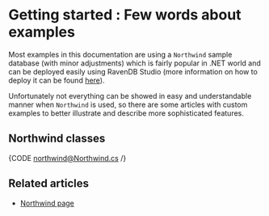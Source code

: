 # Getting started : Few words about examples

Most examples in this documentation are using a `Northwind` sample database (with minor adjustments) which is fairly popular in .NET world and can be deployed easily using RavenDB Studio (more information on how to deploy it can be found [here]()).

Unfortunately not everything can be showed in easy and understandable manner when `Northwind` is used, so there are some articles with custom examples to better illustrate and describe  more sophisticated features.

## Northwind classes

{CODE northwind@Northwind.cs /}

## Related articles

- [Northwind page](http://northwinddatabase.codeplex.com/)
